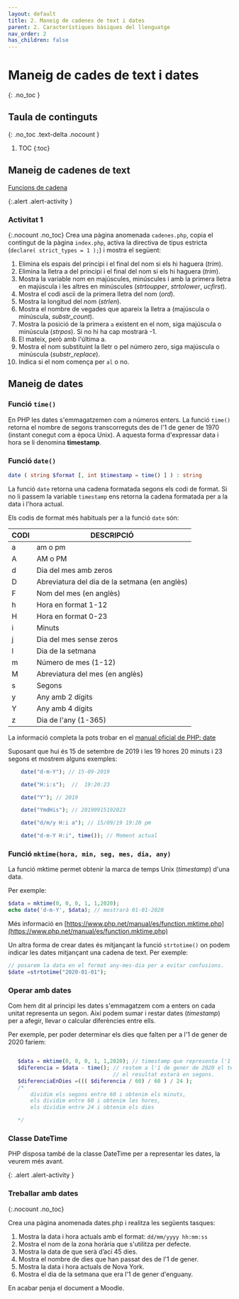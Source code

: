 ```yaml
---
layout: default
title: 2. Maneig de cadenes de text i dates
parent: 2. Característiques bàsiques del llenguatge
nav_order: 2
has_children: false
---
```


# Maneig de cades de text i dates
{: .no_toc }

## Taula de continguts
{: .no_toc .text-delta  .nocount }

1. TOC
{:toc}

## Maneig de cadenes de text

[Funcions de cadena](https://www.php.net/manual/es/ref.strings.php)

{:.alert .alert-activity }
<div markdown="1">

### Activitat 1
{:.nocount .no_toc}
Crea una pàgina anomenada `cadenes.php`, copia el contingut de la pàgina `index.php`, activa la directiva
 de tipus estricta (`declare( strict_types = 1 );`) i mostra el següent: 

1. Elimina els espais del principi i el final del nom si els hi haguera (_trim_). 
2. Elimina la lletra a del principi i el final del nom si els hi haguera (_trim_). 
3. Mostra la variable nom en majúscules, minúscules i amb la primera lletra en majúscula i les altres en minúscules 
(_strtoupper_, _strtolower_, _ucfirst_). 
4. Mostra el codi ascii de la primera lletra del nom (_ord_). 
5. Mostra la longitud del nom (_strlen_). 
6. Mostra el nombre de vegades que apareix la lletra a (majúscula o minúscula, _substr_count_). 
7. Mostra la posició de la primera `a` existent en el nom, siga majúscula o minúscula (_strpos_). Si no hi ha cap mostrarà -1. 
8. El mateix, però amb l'última a. 
9. Mostra el nom substituint la lletr o pel número zero, siga majúscula o minúscula (_substr_replace_). 
10. Indica si el nom comença per `al` o no. 
</div>

## Maneig de dates

### Funció `time()`

En PHP les dates s'emmagatzemen com a números enters. La funció `time()` retorna el nombre de segons transcorreguts des de l'1 de gener de 1970 (instant conegut com a època Unix). A aquesta forma d'expressar data i hora se li denomina **timestamp**.

### Funció `date()`

```php
date ( string $format [, int $timestamp = time() ] ) : string
```

La funció `date` retorna una cadena formatada segons els codi de format. Si no li passem la variable `timestamp` ens retorna la cadena formatada per a la data i l'hora actual.

Els codis de format més habituals  per a la funció `date` són:

|CODI|DESCRIPCIÓ|
|--- |--- |
|a|am o pm|
|A|AM o PM|
|d|Dia del mes amb zeros|
|D|Abreviatura del dia de la setmana (en anglès)|
|F|Nom del mes (en anglès)|
|h|Hora en format 1-12|
|H|Hora en format 0-23|
|i|Minuts|
|j|Dia del mes sense zeros|
|l|Dia de la setmana|
|m|Número de mes (1-12)|
|M|Abreviatura del mes (en anglès)|
|s|Segons|
|y|Any amb 2 dígits|
|Y|Any amb 4 dígits|
|z|Dia de l'any (1-365)|

La informació completa la pots trobar en el [manual oficial de PHP: date](https://www.php.net/manual/es/function.date.php)

Suposant que hui és 15 de setembre de 2019 i les 19 hores 20 minuts i 23 segons et mostrem alguns exemples:

```php
    date("d-m-Y"); // 15-09-2019

    date("H:i:s");  //  19:20:23

    date("Y"); // 2019

    date("YmdHis"); // 20190915192023

    date("d/m/y H:i a"); // 15/09/19 19:20 pm

    date("d-m-Y H:i", time()); // Moment actual
```



### Funció `mktime(hora, min, seg, mes, dia, any)`

La funció mktime permet obtenir la marca de temps Unix (_timestamp_) d'una data.

Per exemple:

```php
$data = mktime(0, 0, 0, 1, 1,2020);
echo date('d-m-Y', $data); // mostrarà 01-01-2020
```
Més informació en [https://www.php.net/manual/es/function.mktime.php](https://www.php.net/manual/es/function.mktime.php)

Un altra forma de crear dates és mitjançant la funció `strtotime()` on podem indicar les dates mitjançant una cadena de text. Per exemple:

```php
// posarem la data en el format any-mes-dia per a evitar confusions.
$date =strtotime("2020-01-01"); 
```

### Operar amb dates

Com hem dit al principi les dates s'emmagatzem com a enters on cada unitat representa un segon. Així podem sumar i restar dates (_timestamp_) per a afegir, llevar o calcular diferències entre ells.

Per exemple, per poder determinar els dies que falten per a l'1 de gener de 2020 faríem:

```php

   $data = mktime(0, 0, 0, 1, 1,2020); // timestamp que representa l'1 de gener de 2020
   $diferencia = $data - time(); // restem a l'1 de gener de 2020 el temps actual, 
                                 // el resultat estarà en segons.
   $diferenciaEnDies =((( $diferencia / 60) / 60 ) / 24 );
   /*  
       dividim els segons entre 60 i obtenim els minuts,
       els dividim entre 60 i obtenim les hores,
       els dividim entre 24 i obtenim els dies 

   */

```

### Classe DateTime

PHP disposa també de la classe DateTime per a representar les dates, la veurem més avant.


{: .alert .alert-activity }
<div markdown="1">

### Treballar amb dates
{:.nocount .no_toc}

Crea una pàgina anomenada dates.php i realitza les següents tasques:

1.  Mostra la data i hora actuals amb el format: `dd/mm/yyyy hh:mm:ss`
2.  Mostra el nom de la zona horària que s'utilitza per defecte.
3.  Mostra la data de que serà d’ací 45 dies.
4.  Mostra el nombre de dies que han passat des de l'1 de gener.
5.  Mostra la data i hora actuals de Nova York.
6.  Mostra el dia de la setmana que era l'1 de gener d'enguany.

En acabar penja el document a Moodle.

